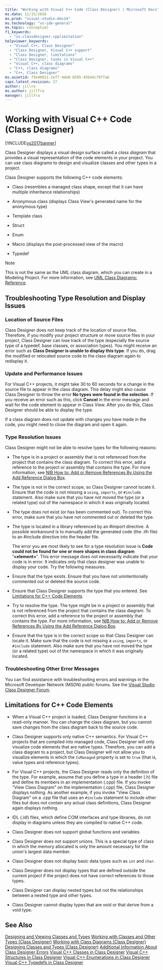 ```yaml
---
title: "Working with Visual C++ Code (Class Designer) | Microsoft Docs"
ms.date: 11/15/2016
ms.prod: "visual-studio-dev14"
ms.technology: "vs-ide-general"
ms.topic: conceptual
f1_keywords:
  - "vs.classdesigner.cpplimitation"
helpviewer_keywords:
  - "Visual C++, Class Designer"
  - "Class Designer, Visual C++ support"
  - "Class Designer, limitations"
  - "Class Designer, tasks in Visual C++"
  - "Visual C++, class diagrams"
  - "C++, class diagrams"
  - "C++, Class Designer"
ms.assetid: f5b40921-2ef7-4de0-b595-45b44c79ffa6
caps.latest.revision: 27
author: jillre
ms.author: jillfra
manager: jillfra
---
```

# Working with Visual C++ Code (Class Designer)
[!INCLUDE[vs2017banner](../includes/vs2017banner.md)]

Class Designer displays a visual design surface called a *class diagram* that provides a visual representation of the code elements in your project. You can use class diagrams to design and visualize classes and other types in a project.

 Class Designer supports the following C++ code elements:

- Class (resembles a managed class shape, except that it can have multiple inheritance relationships)

- Anonymous class (displays Class View's generated name for the anonymous type)

- Template class

- Struct

- Enum

- Macro (displays the post-processed view of the macro)

- Typedef

> [!NOTE]
> This is not the same as the UML class diagram, which you can create in a Modeling Project. For more information, see [UML Class Diagrams: Reference](../modeling/uml-class-diagrams-reference.md).

## Troubleshooting Type Resolution and Display Issues

### Location of Source Files
 Class Designer does not keep track of the location of source files. Therefore, if you modify your project structure or move source files in your project, Class Designer can lose track of the type (especially the source type of a typedef, base classes, or association types). You might receive an error such as **Class Designer is unable to display this type**. If you do, drag the modified or relocated source code to the class diagram again to redisplay it.

### Update and Performance Issues
 For Visual C++ projects, it might take 30 to 60 seconds for a change in the source file to appear in the class diagram. This delay might also cause Class Designer to throw the error **No types were found in the selection**. If you receive an error such as this, click **Cancel** in the error message and wait for the code element to appear in Class View. After you do this, Class Designer should be able to display the type.

 If a class diagram does not update with changes you have made in the code, you might need to close the diagram and open it again.

### Type Resolution Issues
 Class Designer might not be able to resolve types for the following reasons:

- The type is in a project or assembly that is not referenced from the project that contains the class diagram. To correct this error, add a reference to the project or assembly that contains the type. For more information, see [NIB How to: Add or Remove References By Using the Add Reference Dialog Box](https://msdn.microsoft.com/3bd75d61-f00c-47c0-86a2-dd1f20e231c9).

- The type is not in the correct scope, so Class Designer cannot locate it. Ensure that the code is not missing a `using`, `imports`, or `#include` statement. Also make sure that you have not moved the type (or a related type) out of the namespace in which it was originally located.

- The type does not exist (or has been commented out). To correct this error, make sure that you have not commented out or deleted the type.

- The type is located in a library referenced by an #import directive. A possible workaround is to manually add the generated code (the .tlh file) to an #include directive into the header file.

  The error you are most likely to see for a type resolution issue is **Code could not be found for one or more shapes in class diagram '\<element>'**. This error message does not necessarily indicate that your code is in error. It indicates only that class designer was unable to display your code. Try the following measures.

- Ensure that the type exists. Ensure that you have not unintentionally commented out or deleted the source code.

- Ensure that Class Designer supports the type that you entered. See [Limitations for C++ Code Elements](#limitations).

- Try to resolve the type. The type might be in a project or assembly that is not referenced from the project that contains the class diagram. To correct this error, add a reference to the project or assembly that contains the type. For more information, see [NIB How to: Add or Remove References By Using the Add Reference Dialog Box](https://msdn.microsoft.com/3bd75d61-f00c-47c0-86a2-dd1f20e231c9).

- Ensure that the type is in the correct scope so that Class Designer can locate it. Make sure that the code is not missing a `using`, `imports`, or `#include` statement. Also make sure that you have not moved the type (or a related type) out of the namespace in which it was originally located.

### Troubleshooting Other Error Messages
 You can find assistance with troubleshooting errors and warnings in the Microsoft Developer Network (MSDN) public forums. See the [Visual Studio Class Designer Forum](https://social.msdn.microsoft.com/Forums/en-US/vsclassdesigner/threads?page=1).

## <a name="limitations"></a> Limitations for C++ Code Elements

- When a Visual C++ project is loaded, Class Designer functions in a read-only manner. You can change the class diagram, but you cannot save changes from the class diagram back to the source code.

- Class Designer supports only native C++ semantics. For Visual C++ projects that are compiled into managed code, Class Designer will only visualize code elements that are native types. Therefore, you can add a class diagram to a project, but Class Designer will not allow you to visualize elements in which the `IsManaged` property is set to `true` (that is, value types and reference types).

- For Visual C++ projects, the Class Designer reads only the definition of the type. For example, assume that you define a type in a header (.h) file and define its members in an implementation (.cpp) file. If you invoke "View Class Diagram" on the implementation (.cpp) file, Class Designer displays nothing. As another example, if you invoke "View Class Diagram" on a .cpp file that uses an `#include` statement to include other files but does not contain any actual class definitions, Class Designer again displays nothing.

- IDL (.idl) files, which define COM interfaces and type libraries, do not display in diagrams unless they are compiled to native C++ code.

- Class Designer does not support global functions and variables.

- Class Designer does not support unions. This is a special type of class in which the memory allocated is only the amount necessary for the union's largest data member.

- Class Designer does not display basic data types such as `int` and `char`.

- Class Designer does not display types that are defined outside the current project if the project does not have correct references to those types.

- Class Designer can display nested types but not the relationships between a nested type and other types.

- Class Designer cannot display types that are void or that derive from a void type.

## See Also
 [Designing and Viewing Classes and Types](../ide/designing-and-viewing-classes-and-types.md)
 [Working with Classes and Other Types (Class Designer)](../ide/working-with-classes-and-other-types-class-designer.md)
 [Working with Class Diagrams (Class Designer)](../ide/working-with-class-diagrams-class-designer.md)
 [Designing Classes and Types (Class Designer)](../ide/designing-classes-and-types-class-designer.md)
 [Additional Information About Class Designer Errors](../ide/additional-information-about-class-designer-errors.md)
 [Visual C++ Classes in Class Designer](../ide/visual-cpp-classes-in-class-designer.md)
 [Visual C++ Structures in Class Designer](../ide/visual-cpp-structures-in-class-designer.md)
 [Visual C++ Enumerations in Class Designer](../ide/visual-cpp-enumerations-in-class-designer.md)
 [Visual C++ Typedefs in Class Designer](../ide/visual-cpp-typedefs-in-class-designer.md)
